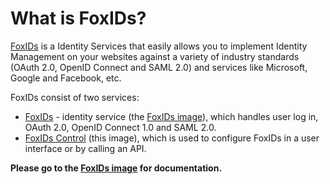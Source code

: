 # What is FoxIDs?
[FoxIDs](https://www.foxids.com) is a Identity Services that easily allows you to implement Identity Management on your websites against a variety of industry standards (OAuth 2.0, OpenID Connect and SAML 2.0) 
and services like Microsoft, Google and Facebook, etc.

FoxIDs consist of two services:

- [FoxIDs](https://www.foxids.com/docs/connections) - identity service (the [FoxIDs image](https://hub.docker.com/r/foxids/foxids)), which handles user log in, OAuth 2.0, OpenID Connect 1.0 and SAML 2.0.
- [FoxIDs Control](https://www.foxids.com/docs/control) (this image), which is used to configure FoxIDs in a user interface or by calling an API.

**Please go to the [FoxIDs image](https://hub.docker.com/r/foxids/foxids) for documentation.**